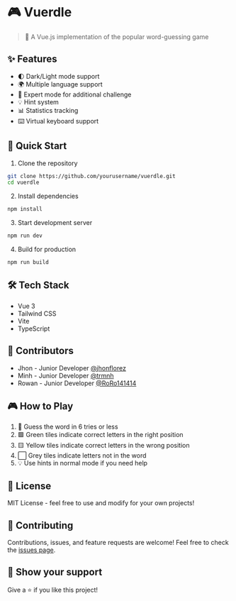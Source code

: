# 🎮 Vuerdle

> 🎯 A Vue.js implementation of the popular word-guessing game

## ✨ Features

- 🌓 Dark/Light mode support
- 🌍 Multiple language support
- 🎯 Expert mode for additional challenge
- 💡 Hint system
- 📊 Statistics tracking
- ⌨️ Virtual keyboard support

## 🚀 Quick Start

1. Clone the repository

```bash
git clone https://github.com/yourusername/vuerdle.git
cd vuerdle
```

2. Install dependencies

```bash
npm install
```

3. Start development server

```bash
npm run dev
```

4. Build for production

```bash
npm run build
```

## 🛠️ Tech Stack

- Vue 3
- Tailwind CSS
- Vite
- TypeScript

## 👥 Contributors

- Jhon - Junior Developer [@jhonflorez](https://github.com/jhonflorez)
- Minh - Junior Developer [@trmnh](https://github.com/trmnh)
- Rowan - Junior Developer [@RoRo141414](https://github.com/RoRo141414)

## 🎮 How to Play

1. 🎯 Guess the word in 6 tries or less
2. 🟩 Green tiles indicate correct letters in the right position
3. 🟨 Yellow tiles indicate correct letters in the wrong position
4. ⬜ Grey tiles indicate letters not in the word
5. 💡 Use hints in normal mode if you need help

## 📝 License

MIT License - feel free to use and modify for your own projects!

## 🤝 Contributing

Contributions, issues, and feature requests are welcome! Feel free to check the [issues page](https://github.com/yourusername/vuerdle/issues).

## 💖 Show your support

Give a ⭐️ if you like this project!
